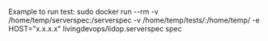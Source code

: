 Example to run test:
sudo docker run --rm -v /home/temp/serverspec:/serverspec -v /home/temp/tests/:/home/temp/ -e HOST="x.x.x.x" livingdevops/lidop.serverspec spec

